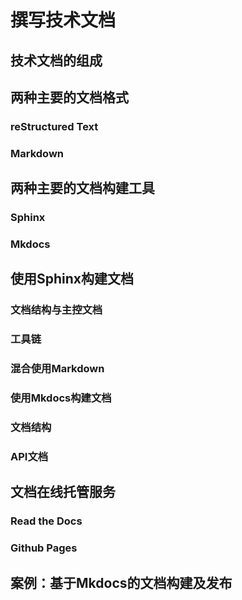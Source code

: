 # 撰写技术文档
## 技术文档的组成
## 两种主要的文档格式
### reStructured Text
### Markdown
## 两种主要的文档构建工具
### Sphinx
### Mkdocs
## 使用Sphinx构建文档
### 文档结构与主控文档
### 工具链
### 混合使用Markdown
### 使用Mkdocs构建文档
### 文档结构
### API文档
## 文档在线托管服务
### Read the Docs
### Github Pages
## 案例：基于Mkdocs的文档构建及发布
